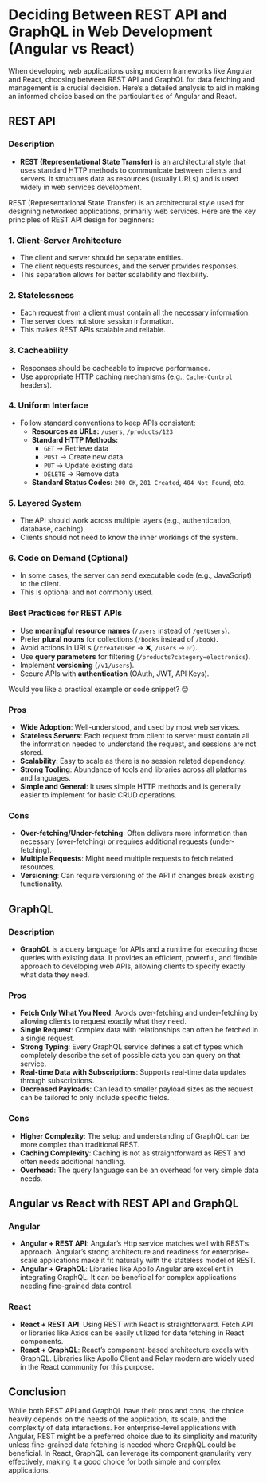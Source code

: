 # Deciding Between REST API and GraphQL in Web Development (Angular vs React)

When developing web applications using modern frameworks like Angular and React, choosing between REST API and GraphQL for data fetching and management is a crucial decision. Here’s a detailed analysis to aid in making an informed choice based on the particularities of Angular and React.

## REST API

### Description

- **REST (Representational State Transfer)** is an architectural style that uses standard HTTP methods to communicate between clients and servers. It structures data as resources (usually URLs) and is used widely in web services development.

REST (Representational State Transfer) is an architectural style used for designing networked applications, primarily web services. Here are the key principles of REST API design for beginners:  

### 1. **Client-Server Architecture**  
   - The client and server should be separate entities.  
   - The client requests resources, and the server provides responses.  
   - This separation allows for better scalability and flexibility.  

### 2. **Statelessness**  
   - Each request from a client must contain all the necessary information.  
   - The server does not store session information.  
   - This makes REST APIs scalable and reliable.  

### 3. **Cacheability**  
   - Responses should be cacheable to improve performance.  
   - Use appropriate HTTP caching mechanisms (e.g., `Cache-Control` headers).  

### 4. **Uniform Interface**  
   - Follow standard conventions to keep APIs consistent:  
     - **Resources as URLs:** `/users`, `/products/123`  
     - **Standard HTTP Methods:**  
       - `GET` → Retrieve data  
       - `POST` → Create new data  
       - `PUT` → Update existing data  
       - `DELETE` → Remove data  
     - **Standard Status Codes:** `200 OK`, `201 Created`, `404 Not Found`, etc.  

### 5. **Layered System**  
   - The API should work across multiple layers (e.g., authentication, database, caching).  
   - Clients should not need to know the inner workings of the system.  

### 6. **Code on Demand (Optional)**  
   - In some cases, the server can send executable code (e.g., JavaScript) to the client.  
   - This is optional and not commonly used.  

### **Best Practices for REST APIs**  
- Use **meaningful resource names** (`/users` instead of `/getUsers`).  
- Prefer **plural nouns** for collections (`/books` instead of `/book`).  
- Avoid actions in URLs (`/createUser` → ❌, `/users` → ✅).  
- Use **query parameters** for filtering (`/products?category=electronics`).  
- Implement **versioning** (`/v1/users`).  
- Secure APIs with **authentication** (OAuth, JWT, API Keys).  

Would you like a practical example or code snippet? 😊

### Pros

- **Wide Adoption**: Well-understood, and used by most web services.
- **Stateless Servers**: Each request from client to server must contain all the information needed to understand the request, and sessions are not stored.
- **Scalability**: Easy to scale as there is no session related dependency.
- **Strong Tooling**: Abundance of tools and libraries across all platforms and languages.
- **Simple and General**: It uses simple HTTP methods and is generally easier to implement for basic CRUD operations.

### Cons

- **Over-fetching/Under-fetching**: Often delivers more information than necessary (over-fetching) or requires additional requests (under-fetching).
- **Multiple Requests**: Might need multiple requests to fetch related resources.
- **Versioning**: Can require versioning of the API if changes break existing functionality.

## GraphQL

### Description

- **GraphQL** is a query language for APIs and a runtime for executing those queries with existing data. It provides an efficient, powerful, and flexible approach to developing web APIs, allowing clients to specify exactly what data they need.

### Pros

- **Fetch Only What You Need**: Avoids over-fetching and under-fetching by allowing clients to request exactly what they need.
- **Single Request**: Complex data with relationships can often be fetched in a single request.
- **Strong Typing**: Every GraphQL service defines a set of types which completely describe the set of possible data you can query on that service.
- **Real-time Data with Subscriptions**: Supports real-time data updates through subscriptions.
- **Decreased Payloads**: Can lead to smaller payload sizes as the request can be tailored to only include specific fields.

### Cons

- **Higher Complexity**: The setup and understanding of GraphQL can be more complex than traditional REST.
- **Caching Complexity**: Caching is not as straightforward as REST and often needs additional handling.
- **Overhead**: The query language can be an overhead for very simple data needs.

## Angular vs React with REST API and GraphQL

### Angular

- **Angular + REST API**: Angular’s Http service matches well with REST’s approach. Angular’s strong architecture and readiness for enterprise-scale applications make it fit naturally with the stateless model of REST.
- **Angular + GraphQL**: Libraries like Apollo Angular are excellent in integrating GraphQL. It can be beneficial for complex applications needing fine-grained data control.

### React

- **React + REST API**: Using REST with React is straightforward. Fetch API or libraries like Axios can be easily utilized for data fetching in React components.
- **React + GraphQL**: React’s component-based architecture excels with GraphQL. Libraries like Apollo Client and Relay modern are widely used in the React community for this purpose.

## Conclusion

While both REST API and GraphQL have their pros and cons, the choice heavily depends on the needs of the application, its scale, and the complexity of data interactions. For enterprise-level applications with Angular, REST might be a preferred choice due to its simplicity and maturity unless fine-grained data fetching is needed where GraphQL could be beneficial. In React, GraphQL can leverage its component granularity very effectively, making it a good choice for both simple and complex applications.
